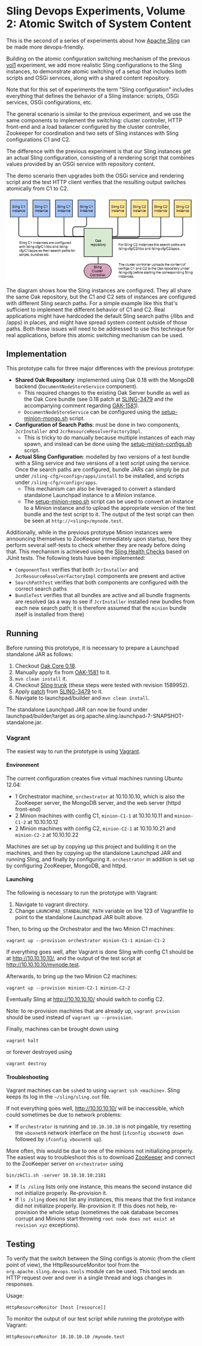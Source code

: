 Sling Devops Experiments, Volume 2: Atomic Switch of System Content
===================================================================

This is the second of a series of experiments about how [Apache Sling](http://sling.apache.org)
can be made more devops-friendly. 
 
Building on the atomic configuration switching mechanism of the previous 
[vol1](../../tree/vol1) experiment, we add more 
realistic Sling configurations to the Sling instances, to demonstrate atomic switching of a setup 
that includes both scripts and OSGi services, along with a shared content repository.

Note that for this set of experiments the term "Sling configuration" includes everything that 
defines the behavior of a Sling instance: scripts, OSGi services, OSGi configurations, etc.

The general scenario is similar to the previous experiment, and we use the same 
components to implement the switching: cluster controller, HTTP front-end
and a load balancer configured by the cluster controller, Zookeeper for coordination and two
sets of Sling instances with Sling configurations C1 and C2. 

The difference with the previous experiment is that our Sling instances get an actual Sling configuration,
consisting of a rendering script that combines values provided by an OSGi service with repository content.

The demo scenario then upgrades both the OSGi service and rendering script and the test HTTP client verifies
that the resulting output switches atomically from C1 to C2.

![Sling instances configuration](./sling-devops-proto-2.jpg)

The diagram shows how the Sling instances are configured. They all share the same Oak repository,
but the C1 and C2 sets of instances are configured with different Sling search paths. For a simple example
like this that's sufficient to implement the different behavior of C1 and C2. Real applications might have
hardcoded the default Sling search paths (/libs and /apps) in places, and might
have spread system content outside of those paths. Both these issues will need to be addressed to use this
technique for real applications, before this atomic switching mechanism can be used.

Implementation
--------------

This prototype calls for three major differences with the previous prototype:
* **Shared Oak Repository**: implemented using Oak 0.18 with the MongoDB backend (`DocumentNodeStoreService` component).
  * This required changes to the existing Oak Server bundle as well as the Oak Core bundle (see 0.18 patch at [SLING-3479](https://issues.apache.org/jira/browse/SLING-3479) and the accompanying comment regarding [OAK-1581](https://issues.apache.org/jira/browse/OAK-1581)).
  * `DocumentNodeStoreService` can be configured using the [setup-minion-mongo.sh](scripts/setup-minion-mongo.sh) script.
* **Configuration of Search Paths**: must be done in two components, `JcrInstaller` and `JcrResourceResolverFactoryImpl`.
  * This is tricky to do manually because multiple instances of each may spawn, and instead can be done using the [setup-minion-configs.sh](scripts/setup-minion-configs.sh) script.
* **Actual Sling Configuration**: modelled by two versions of a test bundle with a Sling service and two versions of a test script using the service. Once the search paths are configured, bundle JARs can simply be put under `/sling-cfg/<config>/apps/install` to be installed, and scripts under `/sling-cfg/<config>/apps`.
  * This mechanism can also be leveraged to convert a standard standalone Launchpad instance to a Minion instance.
  * The [setup-minion-repo.sh](scripts/setup-minion-repo.sh) script can be used to convert an instance to a Minion instance and to upload the appropriate version of the test bundle and the test script to it. The output of the test script can then be seen at `http://<sling>/mynode.test`.

Additionally, while in the previous prototype Minion instances were announcing themselves to ZooKeeper immediately upon startup, here they perform several self-tests to check whether they are ready before doing that. This mechanism is achieved using the [Sling Health Checks](http://sling.apache.org/documentation/bundles/sling-health-check-tool.html) based on JUnit tests. The following tests have been implemented:
* `ComponentTest` verifies that both `JcrInstaller` and `JcrResourceResolverFactoryImpl` components are present and active
* `SearchPathTest` verifies that both components are configured with the correct search paths
* `BundleTest` verifies that all bundles are active and all bundle fragments are resolved (as a way to see if `JcrInstaller` installed new bundles from each new search path; it is therefore assumed that the `minion` bundle itself is installed from there)

Running
-------

Before running this prototype, it is necessary to prepare a Launchpad standalone JAR as follows:

1. Checkout [Oak Core 0.18](http://svn.apache.org/repos/asf/jackrabbit/oak/tags/jackrabbit-oak-0.18/oak-core/).
2. Manually apply fix from [OAK-1581](https://issues.apache.org/jira/browse/OAK-1581) to it.
3. `mvn clean install` it.
4. Checkout [Sling trunk](http://svn.apache.org/repos/asf/sling/trunk/) (these steps were tested with revision 1589952).
5. Apply [patch](https://issues.apache.org/jira/secure/attachment/12636928/SLING-3479-Oak018.patch) from [SLING-3479](https://issues.apache.org/jira/browse/SLING-3479) to it.
6. Navigate to launchpad/builder and `mvn clean install`.

The standalone Launchpad JAR can now be found under launchpad/builder/target as org.apache.sling.launchpad-7-SNAPSHOT-standalone.jar.

### Vagrant

The easiest way to run the prototype is using [Vagrant](http://www.vagrantup.com/).

#### Environment

The current configuration creates five virtual machines running Ubuntu 12.04:
* 1 Orchestrator machine, `orchestrator` at 10.10.10.10, which is also the ZooKeeper server, the MongoDB server, and the web server (httpd front-end)
* 2 Minion machines with config C1, `minion-C1-1` at 10.10.10.11 and `minion-C1-2` at 10.10.10.12
* 2 Minion machines with config C2, `minion-C2-1` at 10.10.10.21 and `minion-C2-2` at 10.10.10.22

Machines are set up by copying up this project and building it on the machines, and then by copying up the standalone Launchpad JAR and running Sling, and finally by configuring it. `orchestrator` in addition is set up by configuring ZooKeeper, MongoDB, and httpd.

#### Launching

The following is necessary to run the prototype with Vagrant:

1. Navigate to vagrant directory.
2. Change `LAUNCHPAD_STANDALONE_PATH` variable on line 123 of Vagrantfile to point to the standalone Launchpad JAR built above.

Then, to bring up the Orchestrator and the two Minion C1 machines:
```
vagrant up --provision orchestrator minion-C1-1 minion-C1-2
```

If everything goes well, after Vagrant is done Sling with config C1 should be at <http://10.10.10.10/>, and the output of the test script at <http://10.10.10.10/mynode.test>.

Afterwards, to bring up the two Minion C2 machines:
```
vagrant up --provision minion-C2-1 minion-C2-2
```

Eventually Sling at <http://10.10.10.10/> should switch to config C2.

Note: to re-provision machines that are already up, `vagrant provision` should be used instead of `vagrant up --provision`.

Finally, machines can be brought down using
```
vagrant halt
```

or forever destroyed using
```
vagrant destroy
```

#### Troubleshooting

Vagrant machines can be `ssh`ed to using `vagrant ssh <machine>`. Sling keeps its log in the `~/sling/sling.out` file.

If not everything goes well, <http://10.10.10.10/> will be inaccessible, which could sometimes be due to network problems:

* If `orchestrator` is running and `10.10.10.10` is not pingable, try resetting the `vboxnet0` network interface on the host (`ifconfig vboxnet0 down` followed by `ifconfig vboxnet0 up`).

More often, this would be due to one of the minions not initializing properly. The easiest way to troubleshoot this is to download [ZooKeeper](http://zookeeper.apache.org/) and connect to the ZooKeeper server on `orchestrator` using
```
bin/zkCli.sh -server 10.10.10.10:2181
```

* If `ls /sling` lists only one instance, this means the second instance did not initialize properly. Re-provision it.
* If `ls /sling` does not list any instances, this means that the first instance did not initialize properly. Re-provision it. If this does not help, re-provision the whole setup (sometimes the oak database becomes corrupt and Minions start throwing `root node does not exist at revision xyz` exceptions).

Testing
-------

To verify that the switch between the Sling configs is atomic (from the client point of view), the HttpResourceMonitor tool from the `org.apache.sling.devops.tools` module can be used. This tool sends an HTTP request over and over in a single thread and logs changes in responses.

Usage:
```
HttpResourceMonitor [host [resource]]
```

To monitor the output of our test script while running the prototype with Vagrant:
```
HttpResourceMonitor 10.10.10.10 /mynode.test
```
